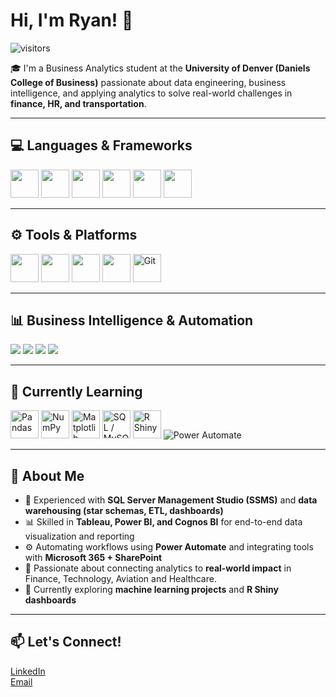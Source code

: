 # Hi, I'm Ryan! 👋  
![visitors](https://visitor-badge.laobi.icu/badge?page_id=ryanrucki.profile)

🎓 I'm a Business Analytics student at the **University of Denver (Daniels College of Business)** passionate about data engineering, business intelligence, and applying analytics to solve real-world challenges in **finance, HR, and transportation**.  

---

## 💻 Languages & Frameworks
<p align="left">
  <img src="https://cdn.jsdelivr.net/gh/devicons/devicon/icons/python/python-original.svg" width="45" height="45"/>
  <img src="https://cdn.jsdelivr.net/gh/devicons/devicon/icons/r/r-original.svg" width="45" height="45"/>
  <img src="https://cdn.jsdelivr.net/gh/devicons/devicon/icons/javascript/javascript-original.svg" width="45" height="45"/>
  <img src="https://cdn.jsdelivr.net/gh/devicons/devicon/icons/sqlite/sqlite-original.svg" width="45" height="45"/>
  <img src="https://cdn.jsdelivr.net/gh/devicons/devicon/icons/html5/html5-original.svg" width="45" height="45"/>
  <img src="https://cdn.jsdelivr.net/gh/devicons/devicon/icons/css3/css3-original.svg" width="45" height="45"/>
</p>

---

## ⚙️ Tools & Platforms
<p align="left">
  <img src="https://cdn.jsdelivr.net/gh/devicons/devicon/icons/visualstudio/visualstudio-plain.svg" width="45" height="45"/>
  <img src="https://cdn.jsdelivr.net/gh/devicons/devicon/icons/vscode/vscode-original.svg" width="45" height="45"/>
  <img src="https://cdn.jsdelivr.net/gh/devicons/devicon/icons/mysql/mysql-original.svg" width="45" height="45"/>
  <img src="https://cdn.jsdelivr.net/gh/devicons/devicon/icons/windows8/windows8-original.svg" width="45" height="45"/>
  <img src="https://cdn.jsdelivr.net/gh/devicons/devicon/icons/git/git-original.svg" width="45" height="45" title="Git"/>
</p>

---

## 📊 Business Intelligence & Automation
<p align="left">
  <!-- Tableau -->
  <img src="https://img.shields.io/badge/Tableau-1E1E1E?style=for-the-badge&logo=tableau&logoColor=E97627"/>
  <!-- Power BI -->
  <img src="https://img.shields.io/badge/Power%20BI-1E1E1E?style=for-the-badge&logo=powerbi&logoColor=F2C811"/>
  <!-- Cognos BI -->
  <img src="https://img.shields.io/badge/Cognos%20BI-1E1E1E?style=for-the-badge&logo=ibm&logoColor=0066FF"/>
  <!-- Power Automate -->
  <img src="https://img.shields.io/badge/Power%20Automate-1E1E1E?style=for-the-badge&logo=powerautomate&logoColor=0078D4"/>
</p>

---

## 🧠 Currently Learning
<p align="left">
  <img src="https://cdn.jsdelivr.net/gh/devicons/devicon/icons/pandas/pandas-original.svg" width="45" height="45" title="Pandas"/>
  <img src="https://cdn.jsdelivr.net/gh/devicons/devicon/icons/numpy/numpy-original.svg" width="45" height="45" title="NumPy"/>
  <img src="https://cdn.jsdelivr.net/gh/devicons/devicon/icons/matplotlib/matplotlib-original.svg" width="45" height="45" title="Matplotlib"/>
  <img src="https://cdn.jsdelivr.net/gh/devicons/devicon/icons/mysql/mysql-original.svg" width="45" height="45" title="SQL / MySQL"/>
  <img src="https://www.r-project.org/Rlogo.png" width="45" height="45" title="R Shiny"/>
  <img src="https://img.shields.io/badge/Power%20Automate-1E1E1E?style=for-the-badge&logo=powerautomate&logoColor=0078D4" title="Power Automate"/>
</p>


---

## 🚀 About Me
- 🧮 Experienced with **SQL Server Management Studio (SSMS)** and **data warehousing (star schemas, ETL, dashboards)**  
- 📊 Skilled in **Tableau, Power BI, and Cognos BI** for end-to-end data visualization and reporting  
- ⚙️ Automating workflows using **Power Automate** and integrating tools with **Microsoft 365 + SharePoint**  
- 🤝 Passionate about connecting analytics to **real-world impact** in Finance, Technology, Aviation and Healthcare.  
- 🧠 Currently exploring **machine learning projects** and **R Shiny dashboards**  

---

## 📫 Let's Connect!
[LinkedIn](https://www.linkedin.com/in/ryanrucki/)  
[Email](mailto:ryan.rucki@du.edu)  



